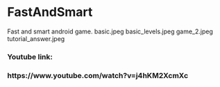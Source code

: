 # FastAndSmart
Fast and smart android game.
basic.jpeg basic_levels.jpeg game_2.jpeg tutorial_answer.jpeg

<h3>Youtube link:<h3>
  https://www.youtube.com/watch?v=j4hKM2XcmXc
  

